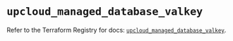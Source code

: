 # `upcloud_managed_database_valkey`

Refer to the Terraform Registry for docs: [`upcloud_managed_database_valkey`](https://registry.terraform.io/providers/upcloudltd/upcloud/5.27.0/docs/resources/managed_database_valkey).
